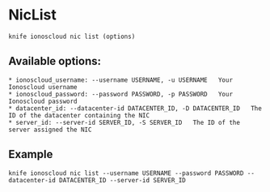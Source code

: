 # NicList



    knife ionoscloud nic list (options)


## Available options:

```
* ionoscloud_username: --username USERNAME, -u USERNAME   Your Ionoscloud username
* ionoscloud_password: --password PASSWORD, -p PASSWORD   Your Ionoscloud password
* datacenter_id: --datacenter-id DATACENTER_ID, -D DATACENTER_ID   The ID of the datacenter containing the NIC
* server_id: --server-id SERVER_ID, -S SERVER_ID   The ID of the server assigned the NIC
```

## Example

    knife ionoscloud nic list --username USERNAME --password PASSWORD --datacenter-id DATACENTER_ID --server-id SERVER_ID

